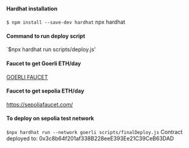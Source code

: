 #### Hardhat installation

`$ npm install --save-dev hardhat`
npx hardhat

#### Command to run deploy script
`$npx hardhat run scripts/deploy.js'

#### Faucet to get Goerli ETH/day
[GOERLI FAUCET](https://goerlifaucet.com/)

#### Faucet to get sepolia ETH/day
https://sepoliafaucet.com/

#### To deploy on sepolia test network
`$npx hardhat run --network goerli scripts/finalDeploy.js` 
Contract deployed to: 0x3c8b64f201af338B228eeE393Ee21C39CeB63DAD